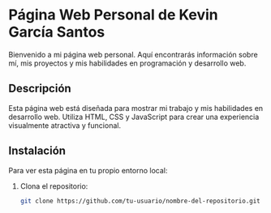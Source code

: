 # Página Web Personal de Kevin García Santos

Bienvenido a mi página web personal. Aquí encontrarás información sobre mí, mis proyectos y mis habilidades en programación y desarrollo web.

## Descripción

Esta página web está diseñada para mostrar mi trabajo y mis habilidades en desarrollo web. Utiliza HTML, CSS y JavaScript para crear una experiencia visualmente atractiva y funcional.

## Instalación

Para ver esta página en tu propio entorno local:

1. Clona el repositorio:
   ```bash
   git clone https://github.com/tu-usuario/nombre-del-repositorio.git
